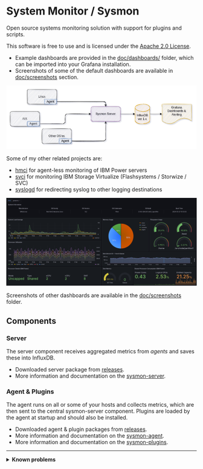 # System Monitor / Sysmon

Open source systems monitoring solution with support for plugins and scripts.

This software is free to use and is licensed under the [Apache 2.0 License](LICENSE).

- Example dashboards are provided in the [doc/dashboards/](doc/dashboards/) folder, which can be imported into your Grafana installation.
- Screenshots of some of the default dashboards are available in [doc/screenshots](doc/screenshots/) section.

![Sysmon Icon](doc/sysmon.png)

Some of my other related projects are:

- [hmci](https://github.com/mnellemann/hmci) for agent-less monitoring of IBM Power servers
- [svci](https://github.com/mnellemann/svci) for monitoring IBM Storage Virtualize (Flashsystems / Storwize / SVC)
- [syslogd](https://github.com/mnellemann/syslogd) for redirecting syslog to other logging destinations



![screenshot](doc/screenshots/sysmon3.png)

Screenshots of other dashboards are available in the [doc/screenshots](doc/screenshots/) folder.

## Components

### Server

The server component receives aggregated metrics from *agents* and saves these into InfluxDB.

- Downloaded server package from [releases](https://github.com/mnellemann/sysmon/releases).
- More information and documentation on the [sysmon-server](server/README.md).

### Agent & Plugins

The agent runs on all or some of your hosts and collects metrics, which are then sent to the central sysmon-server component. Plugins are loaded by the agent at startup and should also be installed.

- Downloaded agent & plugin packages from [releases](https://github.com/mnellemann/sysmon/releases).
- More information and documentation on the [sysmon-agent](agent/README.md).
- More information and documentation on the [sysmon-plugins](plugins/README.md).


------

<details closed>
  <summary><B>Known problems</B></summary>

### Correct timezone and clock

- Ensure you have **correct timezone and date/time** and NTPd (or similar) running to keep it accurate!

### Naming collision

You can't have hosts with the same name, as these cannot be distinguished when metrics are
written to InfluxDB (which uses the hostname as key).

### Renaming hosts

If you rename a host, the metrics in InfluxDB will still be available by the old hostname, and new metrics will be written with the new hostname. There is no easy way to migrate the old data, but you can delete it easily:

```text
USE sysmon;
DELETE WHERE hostname = 'unknown';
```

</details>
